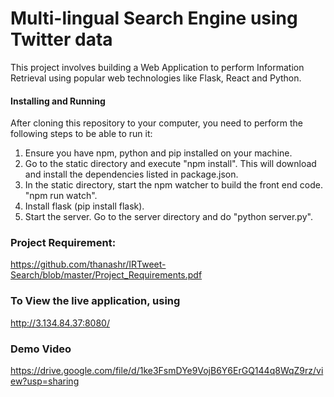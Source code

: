 # Multi-lingual Search Engine using Twitter data

This project involves building a Web Application to perform Information Retrieval using popular web technologies
like Flask, React and Python.

#### Installing and Running
After cloning this repository to your computer, you need to perform the following steps to be able to run it:
1) Ensure you have npm, python and pip installed on your machine.
2) Go to the static directory and execute "npm install".
This will download and install the dependencies listed in package.json.
3) In the static directory, start the npm watcher to build the front end code. "npm run watch".
4) Install flask (pip install flask).
5) Start the server. Go to the server directory and do "python server.py".

### Project Requirement:
https://github.com/thanashr/IRTweet-Search/blob/master/Project_Requirements.pdf

### To View the live application, using
http://3.134.84.37:8080/

### Demo Video
https://drive.google.com/file/d/1ke3FsmDYe9VojB6Y6ErGQ144q8WqZ9rz/view?usp=sharing

